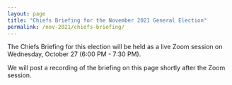 ```yaml
---
layout: page
title: "Chiefs Briefing for the November 2021 General Election"
permalink: /nov-2021/chiefs-briefing/
---
```


The Chiefs Briefing for this election will be held as a live Zoom session on Wednesday, October 27 (6:00 PM - 7:30 PM).

We will post a recording of the briefing on this page shortly after the Zoom session.